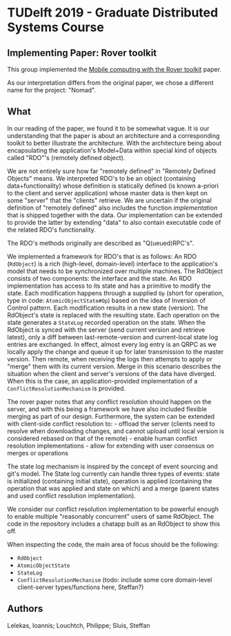 # TUDelft 2019 - Graduate Distributed Systems Course

## Implementing Paper: Rover toolkit
This group implemented the [Mobile computing with the Rover toolkit](https://ieeexplore.ieee.org/document/580429/) paper.

As our interpretation differs from the original paper, we chose a different name for the project: "Nomad".

## What
In our reading of the paper, we found it to be somewhat vague. It is our understanding that the paper is about an architecture and a corresponding toolkit to better illustrate the architecture. With the architecture being about encapsulating the application's Model+Data within special kind of objects called "RDO"'s (remotely defined object). 

We are not entirely sure how far "remotely defined" in "Remotely Defined Objects" means. We interpreted RDO's to be an object (containing data+functionality) whose definition is statically defined (is known a-priori to the client and server application) whose master data is then kept on some "server" that the "clients" retrieve. We are uncertain if the original definition of "remotely defined" also includes the function _implementation_ that is shipped together with the data. Our implementation can be extended to provide the latter by extending "data" to also contain executable code of the related RDO's functionality.

The RDO's methods originally are described as "Q(ueued)RPC's".

We implemented a framework for RDO's that is as follows: An RDO (```RdObject```) is a rich (high-level, domain-level) interface to the application's model that needs to be synchronized over multiple machines. The RdObject consists of two components: the interface and the state. An RDO implementation has access to its state and has a primitive to modify the state. Each modification happens through a supplied ```Op```  (short for operation, type in code: ```AtomicObjectState#Op```) based on the idea of Inversion of Control pattern. Each modification results in a new state (version). The RdObject's state is replaced with the resulting state. Each operation on the state generates a ```StateLog``` recorded operation on the state. When the RdObject is synced with the server (send current version and retrieve latest), only a diff between last-remote-version and current-local state log entries are exchanged. In effect, almost every log entry is an QRPC as we locally apply the change and queue it up for later transmission to the master version. Then remote, when receiving the logs then attempts to apply or "merge" them with its current version. Merge in this scenario describes the situation when the client and server's versions of the data have diverged. When this is the case, an application-provided implementation of a ```ConflictResolutionMechanism``` is provided.

The rover paper notes that any conflict resolution should happen on the server, and with this being a framework we have also included flexible merging as part of our design. Furthermore, the system can be extended with client-side conflict resolution to: 
    - offload the server (clients need to resolve when downloading changes, and cannot upload until local version is considered rebased on that of the remote)
    - enable human conflict resolution implementations
    - allow for extending with user consensus on merges or operations

The state log mechanism is inspired by the concept of event sourcing and git's model. The State log currently can handle three types of events: state is initialized (containing initial state), operation is applied (containing the operation that was applied and state on which) and a merge (parent states and used conflict resolution implementation).

We consider our conflict resolution implementation to be powerful enough to enable multiple "reasonably concurrent" users of same RdObject. The code in the repository includes a chatapp built as an RdObject to show this off.

When inspecting the code, the main area of focus should be the following:
 - ```RdObject```
 - ```AtomicObjectState```
 - ```StateLog```
 - ```ConflictResolutionMechanism```
 (todo: include some core domain-level client-server types/functions here, Steffan?)

## Authors
Lelekas, Ioannis; Louchtch, Philippe; Sluis, Steffan